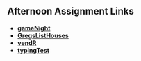 ## Afternoon Assignment Links

* **[gameNight]( https://github.com/khilek/gameNight )**
* **[GregsListHouses]( https://github.com/khilek/spring24_gregslistMVC )**
* **[vendR]( https://github.com/khilek/vendR )**
* **[typingTest]( https://github.com/Ross-Crimson/typingTest )**
